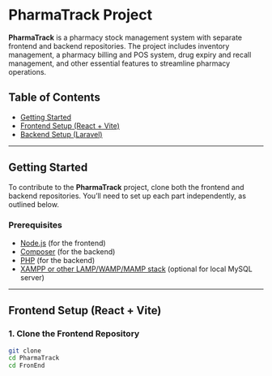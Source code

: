 # PharmaTrack Project

**PharmaTrack** is a pharmacy stock management system with separate frontend and backend repositories. The project includes inventory management, a pharmacy billing and POS system, drug expiry and recall management, and other essential features to streamline pharmacy operations.



## Table of Contents

- [Getting Started](#getting-started)
- [Frontend Setup (React + Vite)](#frontend-setup-react--vite)
- [Backend Setup (Laravel)](#backend-setup-laravel)


---

## Getting Started

To contribute to the **PharmaTrack** project, clone both the frontend and backend repositories. You’ll need to set up each part independently, as outlined below.

### Prerequisites

- [Node.js](https://nodejs.org/) (for the frontend)
- [Composer](https://getcomposer.org/) (for the backend)
- [PHP](https://www.php.net/) (for the backend)
- [XAMPP or other LAMP/WAMP/MAMP stack](https://www.apachefriends.org/index.html) (optional for local MySQL server)

---

## Frontend Setup (React + Vite)

### 1. Clone the Frontend Repository

```bash
git clone 
cd PharmaTrack
cd FronEnd
